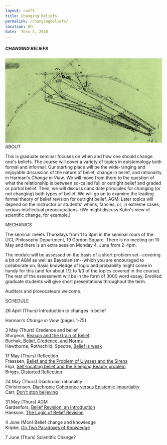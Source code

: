 ```yaml
---
layout: conf2
title: Changing Beliefs
permalink: /changingbeliefs/
location: UCL
date:  Term 3, 2018
---
```



##### CHANGING BELIEFS


<img src="/vinci.jpg" width="500">

<div class="maintext" markdown="1">

<div class="title"> ABOUT </div>

This is graduate seminar focuses on when and how one should change one's beliefs.  The course will cover a variety of topics in epistemology both formal and informal.  Our starting place will be the wide-ranging and enjoyable discussion of the nature of belief, change in belief, and rationality in Harman's *Change in View*. We will move from there to the question of what the relationship is between so-called full or outright belief and graded or partial belief. Then, we will discuss candidate principles for changing (or not changing) both types of belief. We will go on to examine the leading formal theory of belief revision for outright belief, AGM. Later topics will depend on the instructor or students' whims, fancies, or, in extreme cases, serious intellectual preoccupations. (We might discuss Kuhn's view of scientific change, for example.)

<div class="title"> MECHANICS </div>

The seminar meets Thursdays from 1 to 3pm in the seminar room of the UCL Philosophy Department, 19 Gordon Square.  There is no meeting on 10 May and there is an extra session Monday 4, June from 2-4pm.  

The module will be assessed on the basis of a short problem set--covering a bit of AGM as well as Bayesianism--which you are encouraged to collaborate on. Basic knowledge of logic and probability might come in handy for this (and for about 1/2 to 1/3 of the topics covered in the course). The rest of the assessment will be in the form of 3000 word essay. Enrolled graduate students will give short presentations throughout the term.

Auditors and provocateurs welcome.


<div class="title"> SCHEDULE </div>

<span class="titleblack"> 26 April (Thurs) </span> Introduction to changes in belief

Harman's *Change in View* (pages 1-75).


<span class="titleblack">3 May (Thurs)</span>  Credence and belief <br>
Sturgeon, [Reason and the Grain of Belief](http://www.jstor.org/stable/25177157)  <br>
Buchak, [Belief, Credence, and Norms](http://www.larabuchak.net/s/A04-Belief-Credence-and-Norms.pdf)  <br>
Hawthorne, Rothschild, Spectre, [Belief is weak](http://dx.doi.org/10.1007/s11098-015-0553-7)


<span class="titleblack"> 17 May (Thurs) </span> Reflection <br>
Fraassen, [Belief and the Problem of Ulysses and the Sirens](https://link.springer.com/content/pdf/10.1007/BF00996309.pdf) <br>
Elga, [Self‐locating belief and the Sleeping Beauty problem](http://www.jstor.org/stable/3329167) <br>
Briggs, [Distorted Reflection](https://www.jstor.org/stable/41441862)  

<span class="titleblack">24 May (Thurs)</span> Diachronic rationality <br>
Christensen, [Diachronic Coherence versus Epistemic Impartiality](http://www.jstor.org/stable/2693694)  <br>
Carr, [Don't stop believing](https://www.tandfonline.com/doi/abs/10.1080/00455091.2015.1123454)

<span class="titleblack">31 May (Thurs)</span>  AGM <br>
Gardenfors, [Belief Revision: an Introduction](http://citeseerx.ist.psu.edu/viewdoc/download?doi=10.1.1.75.6169&rep=rep1&type=pdf) <br>
Hansson, [The Logic of Belief Revision](https://plato.stanford.edu/entries/logic-belief-revision/)



<span class="titleblack">4 June (Mon)</span> Belief change and knowledge <br>
Kripke, [On Two Paradoxes of Knowledge](http://www.oxfordscholarship.com/view/10.1093/acprof:oso/9780199730155.001.0001/acprof-9780199730155-chapter-2)

<span class="titleblack">7 June (Thurs)</span> Scientific Change?
